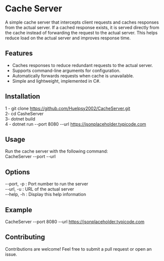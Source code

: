 # Cache Server

A simple cache server that intercepts client requests and caches responses from the actual server. If a cached response exists, it is served directly from the cache instead of forwarding the request to the actual server. This helps reduce load on the actual server and improves response time.

## Features
- Caches responses to reduce redundant requests to the actual server.
- Supports command-line arguments for configuration.
- Automatically forwards requests when cache is unavailable.
- Simple and lightweight, implemented in C#.



## Installation

1 - git clone https://github.com/Huelpsy2002/CacheServer.git  
2- cd CasheServer  
3- dotnet build   
4 - dotnet run --port 8080 --url https://jsonplaceholder.typicode.com


## Usage
Run the cache server with the following command:  
CacheServer --port <port> --url <url>

## Options
--port, -p      : Port number to run the server  
--url, -u       : URL of the actual server  
--help, -h      : Display this help information  

## Example
CacheServer --port 8080 --url https://jsonplaceholder.typicode.com



## Contributing
Contributions are welcome! Feel free to submit a pull request or open an issue.

